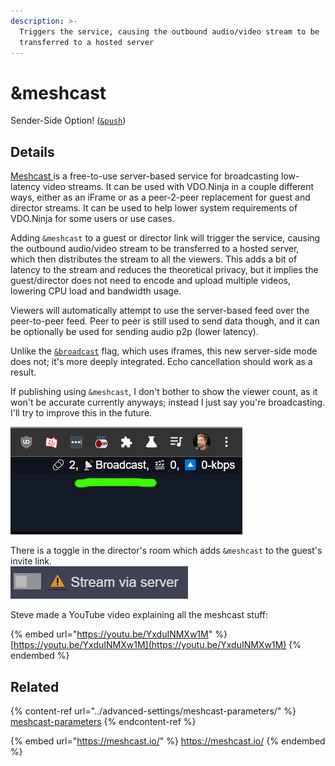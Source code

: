 ```yaml
---
description: >-
  Triggers the service, causing the outbound audio/video stream to be
  transferred to a hosted server
---
```


# \&meshcast

Sender-Side Option! ([`&push`](../source-settings/push.md))

## Details

[Meshcast ](https://meshcast.io/)is a free-to-use server-based service for broadcasting low-latency video streams. It can be used with VDO.Ninja in a couple different ways, either as an iFrame or as a peer-2-peer replacement for guest and director streams. It can be used to help lower system requirements of VDO.Ninja for some users or use cases.

Adding `&meshcast` to a guest or director link will trigger the service, causing the outbound audio/video stream to be transferred to a hosted server, which then distributes the stream to all the viewers. This adds a bit of latency to the stream and reduces the theoretical privacy, but it implies the guest/director does not need to encode and upload multiple videos, lowering CPU load and bandwidth usage.

Viewers will automatically attempt to use the server-based feed over the peer-to-peer feed. Peer to peer is still used to send data though, and it can be optionally be used for sending audio p2p (lower latency).

Unlike the [`&broadcast`](../advanced-settings/view-parameters/broadcast.md) flag, which uses iframes, this new server-side mode does not; it's more deeply integrated. Echo cancellation should work as a result.

If publishing using `&meshcast`, I don't bother to show the viewer count, as it won't be accurate currently anyways; instead I just say you're broadcasting. I'll try to improve this in the future.

![](<../.gitbook/assets/image (93) (1) (1) (1).png>)

There is a toggle in the director's room which adds `&meshcast` to the guest's invite link.\
![](<../.gitbook/assets/image (105) (1).png>)

Steve made a YouTube video explaining all the meshcast stuff:

{% embed url="https://youtu.be/YxduINMXw1M" %}
[https://youtu.be/YxduINMXw1M](https://youtu.be/YxduINMXw1M)
{% endembed %}

## Related

{% content-ref url="../advanced-settings/meshcast-parameters/" %}
[meshcast-parameters](../advanced-settings/meshcast-parameters/)
{% endcontent-ref %}

{% embed url="https://meshcast.io/" %}
https://meshcast.io/
{% endembed %}
